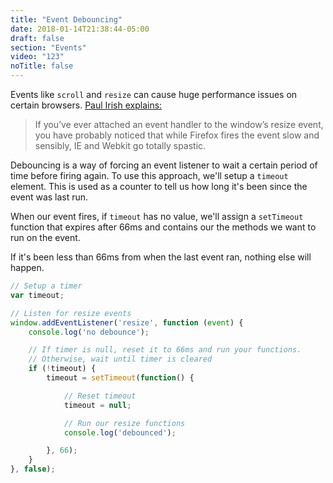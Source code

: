 ```yaml
---
title: "Event Debouncing"
date: 2018-01-14T21:38:44-05:00
draft: false
section: "Events"
video: "123"
noTitle: false
---
```


Events like `scroll` and `resize` can cause huge performance issues on certain browsers. [Paul Irish explains:](https://www.paulirish.com/2009/throttled-smartresize-jquery-event-handler/)

> If you’ve ever attached an event handler to the window’s resize event, you have probably noticed that while Firefox fires the event slow and sensibly, IE and Webkit go totally spastic.

Debouncing is a way of forcing an event listener to wait a certain period of time before firing again. To use this approach, we'll setup a `timeout` element. This is used as a counter to tell us how long it's been since the event was last run.

When our event fires, if `timeout` has no value, we'll assign a `setTimeout` function that expires after 66ms and contains our the methods we want to run on the event.

If it's been less than 66ms from when the last event ran, nothing else will happen.

```javascript
// Setup a timer
var timeout;

// Listen for resize events
window.addEventListener('resize', function (event) {
	console.log('no debounce');

	// If timer is null, reset it to 66ms and run your functions.
	// Otherwise, wait until timer is cleared
	if (!timeout) {
		timeout = setTimeout(function() {

			// Reset timeout
			timeout = null;

			// Run our resize functions
			console.log('debounced');

		}, 66);
	}
}, false);
```